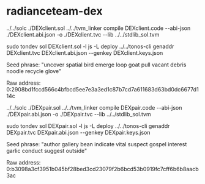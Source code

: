 # radianceteam-dex


../../solc ./DEXclient.sol
../../tvm_linker compile DEXclient.code --abi-json ./DEXclient.abi.json -o ./DEXclient.tvc --lib ../../stdlib_sol.tvm

sudo tondev sol DEXclient.sol -l js -L deploy
../../tonos-cli genaddr DEXclient.tvc DEXclient.abi.json --genkey DEXclient.keys.json

Seed phrase: "uncover spatial bird emerge loop goat pull vacant debris noodle recycle glove"

Raw address: 0:2908bd1fccd566c4bfbcd5ee7e3a3ed1c87b7cd7a611683d63bd0dc6677d114c



../../solc ./DEXpair.sol
../../tvm_linker compile DEXpair.code --abi-json ./DEXpair.abi.json -o ./DEXpair.tvc --lib ../../stdlib_sol.tvm

sudo tondev sol DEXpair.sol -l js -L deploy
../../tonos-cli genaddr DEXpair.tvc DEXpair.abi.json --genkey DEXpair.keys.json

Seed phrase: "author gallery bean indicate vital suspect gospel interest garlic conduct suggest outside"

Raw address: 0:b3098a3cf3951b045bf28bed3cd23079f2b6bcd53b0919fc7cff6b6b8aacb3ac